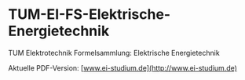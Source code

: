 # TUM-EI-FS-Elektrische-Energietechnik
TUM Elektrotechnik Formelsammlung: Elektrische Energietechnik

Aktuelle PDF-Version: [www.ei-studium.de](http://www.ei-studium.de)